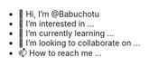 - 👋 Hi, I’m @Babuchotu
- 👀 I’m interested in ...
- 🌱 I’m currently learning ...
- 💞️ I’m looking to collaborate on ...
- 📫 How to reach me ...

<!---
Babuchotu/Babuchotu is a ✨ special ✨ repository because its `README.md` (this file) appears on your GitHub profile.
You can click the Preview link to take a look at your changes.
--->
